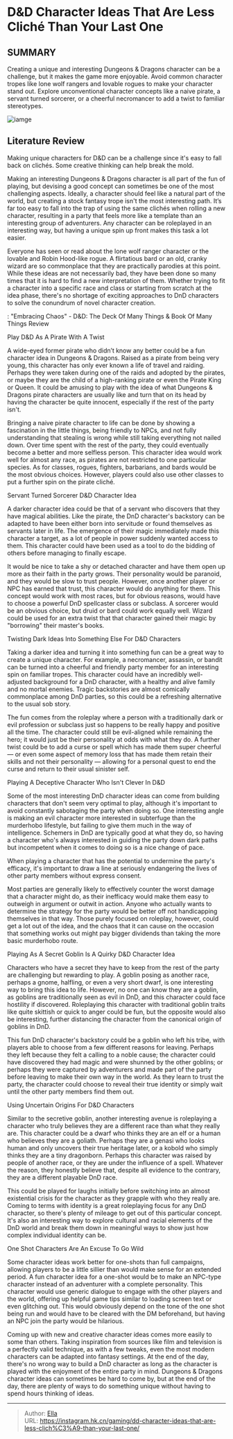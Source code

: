 # D&amp;D Character Ideas That Are Less Cliché Than Your Last One


## SUMMARY 



  Creating a unique and interesting Dungeons &amp; Dragons character can be a challenge, but it makes the game more enjoyable.   Avoid common character tropes like lone wolf rangers and lovable rogues to make your character stand out.   Explore unconventional character concepts like a naive pirate, a servant turned sorcerer, or a cheerful necromancer to add a twist to familiar stereotypes.  

![iamge](https://static1.srcdn.com/wordpress/wp-content/uploads/2022/09/dnd-character-ideas.jpg)

## Literature Review

Making unique characters for D&amp;D can be a challenge since it&#39;s easy to fall back on clichés. Some creative thinking can help break the mold.




Making an interesting Dungeons &amp; Dragons character is all part of the fun of playing, but devising a good concept can sometimes be one of the most challenging aspects. Ideally, a character should feel like a natural part of the world, but creating a stock fantasy trope isn&#39;t the most interesting path. It’s far too easy to fall into the trap of using the same clichés when rolling a new character, resulting in a party that feels more like a template than an interesting group of adventurers. Any character can be roleplayed in an interesting way, but having a unique spin up front makes this task a lot easier.




Everyone has seen or read about the lone wolf ranger character or the lovable and Robin Hood-like rogue. A flirtatious bard or an old, cranky wizard are so commonplace that they are practically parodies at this point. While these ideas are not necessarily bad, they have been done so many times that it is hard to find a new interpretation of them. Whether trying to fit a character into a specific race and class or starting from scratch at the idea phase, there&#39;s no shortage of exciting approaches to DnD characters to solve the conundrum of novel character creation.

 : &#34;Embracing Chaos&#34; - D&amp;D: The Deck Of Many Things &amp; Book Of Many Things Review


 Play D&amp;D As A Pirate With A Twist 
          

A wide-eyed former pirate who didn’t know any better could be a fun character idea in Dungeons &amp; Dragons. Raised as a pirate from being very young, this character has only ever known a life of travel and raiding. Perhaps they were taken during one of the raids and adopted by the pirates, or maybe they are the child of a high-ranking pirate or even the Pirate King or Queen. It could be amusing to play with the idea of what Dungeons &amp; Dragons pirate characters are usually like and turn that on its head by having the character be quite innocent, especially if the rest of the party isn&#39;t.




Bringing a naive pirate character to life can be done by showing a fascination in the little things, being friendly to NPCs, and not fully understanding that stealing is wrong while still taking everything not nailed down. Over time spent with the rest of the party, they could eventually become a better and more selfless person. This character idea would work well for almost any race, as pirates are not restricted to one particular species. As for classes, rogues, fighters, barbarians, and bards would be the most obvious choices. However, players could also use other classes to put a further spin on the pirate cliché.



 Servant Turned Sorcerer D&amp;D Character Idea 
          

A darker character idea could be that of a servant who discovers that they have magical abilities. Like the pirate, the DnD character&#39;s backstory can be adapted to have been either born into servitude or found themselves as servants later in life. The emergence of their magic immediately made this character a target, as a lot of people in power suddenly wanted access to them. This character could have been used as a tool to do the bidding of others before managing to finally escape.




It would be nice to take a shy or detached character and have them open up more as their faith in the party grows. Their personality would be paranoid, and they would be slow to trust people. However, once another player or NPC has earned that trust, this character would do anything for them. This concept would work with most races, but for obvious reasons, would have to choose a powerful DnD spellcaster class or subclass. A sorcerer would be an obvious choice, but druid or bard could work equally well. Wizard could be used for an extra twist that that character gained their magic by &#34;borrowing&#34; their master&#39;s books.



 Twisting Dark Ideas Into Something Else For D&amp;D Characters 
          

Taking a darker idea and turning it into something fun can be a great way to create a unique character. For example, a necromancer, assassin, or bandit can be turned into a cheerful and friendly party member for an interesting spin on familiar tropes. This character could have an incredibly well-adjusted background for a DnD character, with a healthy and alive family and no mortal enemies. Tragic backstories are almost comically commonplace among DnD parties, so this could be a refreshing alternative to the usual sob story.




The fun comes from the roleplay where a person with a traditionally dark or evil profession or subclass just so happens to be really happy and positive all the time. The character could still be evil-aligned while remaining the hero; it would just be their personality at odds with what they do. A further twist could be to add a curse or spell which has made them super cheerful — or even some aspect of memory loss that has made them retain their skills and not their personality — allowing for a personal quest to end the curse and return to their usual sinister self.



 Playing A Deceptive Character Who Isn&#39;t Clever In D&amp;D 
          

Some of the most interesting DnD character ideas can come from building characters that don&#39;t seem very optimal to play, although it&#39;s important to avoid constantly sabotaging the party when doing so. One interesting angle is making an evil character more interested in subterfuge than the murderhobo lifestyle, but failing to give them much in the way of intelligence. Schemers in DnD are typically good at what they do, so having a character who&#39;s always interested in guiding the party down dark paths but incompetent when it comes to doing so is a nice change of pace.






When playing a character that has the potential to undermine the party&#39;s efficacy, it&#39;s important to draw a line at seriously endangering the lives of other party members without express consent.




Most parties are generally likely to effectively counter the worst damage that a character might do, as their inefficacy would make them easy to outweigh in argument or outwit in action. Anyone who actually wants to determine the strategy for the party would be better off not handicapping themselves in that way. Those purely focused on roleplay, however, could get a lot out of the idea, and the chaos that it can cause on the occasion that something works out might pay bigger dividends than taking the more basic murderhobo route.



 Playing As A Secret Goblin Is A Quirky D&amp;D Character Idea 
         




Characters who have a secret they have to keep from the rest of the party are challenging but rewarding to play. A goblin posing as another race, perhaps a gnome, halfling, or even a very short dwarf, is one interesting way to bring this idea to life. However, no one can know they are a goblin, as goblins are traditionally seen as evil in DnD, and this character could face hostility if discovered. Roleplaying this character with traditional goblin traits like quite skittish or quick to anger could be fun, but the opposite would also be interesting, further distancing the character from the canonical origin of goblins in DnD.

This fun DnD character&#39;s backstory could be a goblin who left his tribe, with players able to choose from a few different reasons for leaving. Perhaps they left because they felt a calling to a noble cause; the character could have discovered they had magic and were shunned by the other goblins; or perhaps they were captured by adventurers and made part of the party before leaving to make their own way in the world. As they learn to trust the party, the character could choose to reveal their true identity or simply wait until the other party members find them out.






 Using Uncertain Origins For D&amp;D Characters 
          

Similar to the secretive goblin, another interesting avenue is roleplaying a character who truly believes they are a different race than what they really are. This character could be a dwarf who thinks they are an elf or a human who believes they are a goliath. Perhaps they are a genasi who looks human and only uncovers their true heritage later, or a kobold who simply thinks they are a tiny dragonborn. Perhaps this character was raised by people of another race, or they are under the influence of a spell. Whatever the reason, they honestly believe that, despite all evidence to the contrary, they are a different playable DnD race.

This could be played for laughs initially before switching into an almost existential crisis for the character as they grapple with who they really are. Coming to terms with identity is a great roleplaying focus for any DnD character, so there&#39;s plenty of mileage to get out of this particular concept. It&#39;s also an interesting way to explore cultural and racial elements of the DnD world and break them down in meaningful ways to show just how complex individual identity can be.






 One Shot Characters Are An Excuse To Go Wild 
          

Some character ideas work better for one-shots than full campaigns, allowing players to be a little sillier than would make sense for an extended period. A fun character idea for a one-shot would be to make an NPC-type character instead of an adventurer with a complete personality. This character would use generic dialogue to engage with the other players and the world, offering up helpful game tips similar to loading screen text or even glitching out. This would obviously depend on the tone of the one shot being run and would have to be cleared with the DM beforehand, but having an NPC join the party would be hilarious.

Coming up with new and creative character ideas comes more easily to some than others. Taking inspiration from sources like film and television is a perfectly valid technique, as with a few tweaks, even the most modern characters can be adapted into fantasy settings. At the end of the day, there&#39;s no wrong way to build a DnD character as long as the character is played with the enjoyment of the entire party in mind. Dungeons &amp; Dragons character ideas can sometimes be hard to come by, but at the end of the day, there are plenty of ways to do something unique without having to spend hours thinking of ideas.






---

> Author: [Ella](https://instagram.hk.cn/)  
> URL: https://instagram.hk.cn/gaming/dd-character-ideas-that-are-less-clich%C3%A9-than-your-last-one/  

